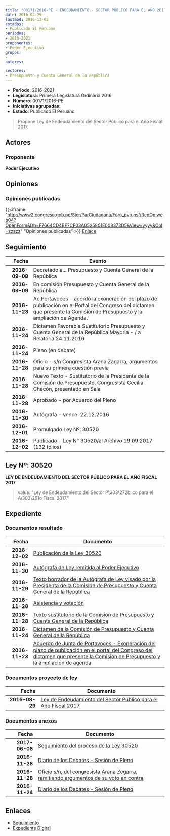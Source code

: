 ```yaml
---
title: "00171/2016-PE - ENDEUDAMIENTO.- SECTOR PÚBLICO PARA EL AÑO 2017/LEY DE..."
date: 2016-08-29
lastmod: 2016-12-02
estados:
- Publicado El Peruano
periodos:
- 2016-2021
proponentes:
- Poder Ejecutivo
grupos:
- 
autores:

sectores:
- Presupuesto y Cuenta General de la República
---
```

- **Periodo**: 2016-2021
- **Legislatura**: Primera Legislatura Ordinaria 2016
- **Número**: 00171/2016-PE
- **Iniciativas agrupadas**: 
- **Estado**: Publicado El Peruano

> Propone Ley de Endeudamiento del Sector Público para el Año Fiscal 2017.


## Actores

### Proponente

**Poder Ejecutivo**

## Opiniones

### Opiniones publicadas

{{<iframe "http://www2.congreso.gob.pe/Sicr/ParCiudadana/Foro_pvp.nsf/RepOpiweb04?OpenForm&Db=F7664CD4BF7CF03A0525801E008373D5&View=yyyy&Col=zzzzz" "Opiniones publicadas" >}}
[Enlace](http://www2.congreso.gob.pe/Sicr/ParCiudadana/Foro_pvp.nsf/RepOpiweb04?OpenForm&Db=F7664CD4BF7CF03A0525801E008373D5&View=yyyy&Col=zzzzz)


## Seguimiento

| Fecha | Evento |
|------:|--------|
| **2016-09-08** | Decretado a... Presupuesto y Cuenta General de la República |
| **2016-09-09** | En comisión Presupuesto y Cuenta General de la República |
| **2016-11-23** | Ac.Portavoces - acordó la exoneración del plazo de publicación en el Portal del Congreso del dictamen que presente la Comisión de Presupuesto y la ampliación de Agenda. |
| **2016-11-24** | Dictamen Favorable Sustitutorio Presupuesto y Cuenta General de la República Mayoria - / a Relatoría 24.11.2016 |
| **2016-11-24** | Pleno (en debate) |
| **2016-11-28** | Oficio - s/n Congresista Arana Zagarra, argumentos para su primera cuestión previa |
| **2016-11-28** | Nuevo Texto - Sustitutorio de la Presidenta de la Comisión de Presupuesto, Congresista Cecilia Chacón, presentado en Sala |
| **2016-11-28** | Aprobado - por Acuerdo del Pleno |
| **2016-11-30** | Autógrafa - vence: 22.12.2016 |
| **2016-12-01** | Promulgado Ley Nº: 30520 |
| **2016-12-02** | Publicado - Ley N° 30520/al Archivo 19.09.2017 (132 folios) |

## Ley Nº: 30520

**LEY DE ENDEUDAMIENTO DEL SECTOR PÚBLICO PARA EL AÑO FISCAL 2017**

> value: "Ley de Endeudamiento del Sector P\303\272blico para el A\303\261o Fiscal 2017."


## Expediente

### Documentos resultado

| Fecha | Documento |
|------:|-----------|
| **2016-12-02** | [Publicación de la Ley 30520](javascript:abredoc('http://www.leyes.congreso.gob.pe/Documentos/2016_2021/ADLP/Normas_Legales/30520-LEY..pdf')) |
| **2016-11-30** | [Autógrafa de Ley remitida al Poder Ejecutivo](javascript:abredoc('http://www.leyes.congreso.gob.pe/Documentos/2016_2021/ADLP/Texto_Aprobado/AU0017120161130.pdf')) |
| **2016-11-29** | [Texto borrador de la Autógrafa de Ley visado por la Presidenta de la Comisión de Presupuesto y Cuenta General de la República](javascript:abredoc('http://www.leyes.congreso.gob.pe/Documentos/2016_2021/Texto_Borrador_de_Autografa/BAU0017120161129.pdf')) |
| **2016-11-28** | [Asistencia y votación](javascript:abredoc('http://www.leyes.congreso.gob.pe/Documentos/2016_2021/Asistencia_y_Votacion/Proyectos_de_Ley/AV0017120161128.pdf')) |
| **2016-11-28** | [Texto sustitutorio de la Comisión de Presupuesto y Cuenta General de la República](javascript:abredoc('http://www.leyes.congreso.gob.pe/Documentos/2016_2021/Texto_Sustitutorio/Proyectos_de_Ley/TS0017120161128..pdf')) |
| **2016-11-24** | [Dictamen de la Comisión de Presupuesto y Cuenta General de la República](javascript:abredoc('http://www.leyes.congreso.gob.pe/Documentos/2016_2021/Dictamenes/Proyectos_de_Ley/00171DC17MAY20161124.pdf')) |
| **2016-11-23** | [Acuerdo de Junta de Portavoces - Exoneración del plazo de publicación en el portal del Congreso del dictamen que presente la Comisión de Presupuesto y la ampliación de agenda](javascript:abredoc('http://www.leyes.congreso.gob.pe/Documentos/2016_2021/Acuerdos/Junta_Portavoces/AJP0017120161123.pdf')) |

### Documentos proyecto de ley

| Fecha | Documento |
|------:|-----------|
| **2016-08-29** | [Ley de Endeudamiento del Sector Público para el Año Fiscal 2017](javascript:abredoc('http://www.leyes.congreso.gob.pe/Documentos/2016_2021/Proyectos_de_Ley_y_de_Resoluciones_Legislativas/PL0017120160829-1.pdf')) |

### Documentos anexos

| Fecha | Documento |
|------:|-----------|
| **2017-06-06** | [Seguimiento del proceso de la Ley 30520](javascript:abredoc('http://www.leyes.congreso.gob.pe/Documentos/2016_2021/Seguimiento_de_Proyectos_de_Ley/00171PL20170606.pdf')) |
| **2016-11-28** | [Diario de los Debates - Sesión de Pleno](javascript:abredoc('http://www2.congreso.gob.pe/Sicr/DiarioDebates/Publicad.nsf/SesionesPleno/05256D6E0073DFE90525807A006038CC/$FILE/PLO-2016-20B.pdf')) |
| **2016-11-28** | [Oficio s/n, del congresista Arana Zegarra, remitiendo argumentos de su voto en contra](javascript:abredoc('http://www.leyes.congreso.gob.pe/Documentos/2016_2021/Oficios/Congresistas/OFICIO-S-NCP.pdf')) |
| **2016-11-24** | [Diario de los Debates - Sesión de Pleno](javascript:abredoc('http://www2.congreso.gob.pe/Sicr/DiarioDebates/Publicad.nsf/SesionesPleno/05256D6E0073DFE905258076005E9846/$FILE/PLO-2016-20.pdf')) |

## Enlaces

- [Seguimiento](http://www2.congreso.gob.pe/Sicr/TraDocEstProc/CLProLey2016.nsf/f7fff46988ca05b1052578e100829cc7/ea91e8d32fae0d8d0525801f000f20bd?OpenDocument)
- [Expediente Digital](http://www2.congreso.gob.pe/Sicr/TraDocEstProc/Expvirt_2011.nsf/visbusqptramdoc1621/00171?opendocument)

